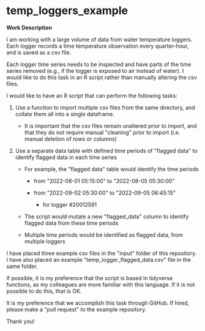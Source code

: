 # temp_loggers_example

**Work Description**

I am working with a large volume of data from water temperature loggers. Each logger records a time temperature observation every quarter-hour, and is saved as a csv file.

Each logger time series needs to be inspected and have parts of the time series removed (e.g., if the logger is exposed to air instead of water). I would like to do this task in an R script rather than manually altering the csv files.

I would like to have an R script that can perform the following tasks:

1.  Use a function to import multiple csv files from the same directory, and collate them all into a single dataframe.

    -   It is important that the csv files remain unaltered prior to import, and that they do not require manual "cleaning" prior to import (i.e. manual deletion of rows or columns)

2.  Use a separate data table with defined time periods of "flagged data" to identify flagged data in each time series

    -   For example, the "flagged data" table would identify the time periods

        -   from "2022-08-01 05:15:00" to "2022-08-05 05:30:00"

        -   from "2022-09-02 05:30:00" to "2022-09-05 06:45:15"

            -   for logger #20012591

    -    The script would mutate a new "flagged_data" column to identify flagged data from these time periods

    -   Multiple time periods would be identified as flagged data, from multiple loggers

I have placed three example csv files in the "input" folder of this repository. I have also placed an example "temp_logger_flagged_data.csv" file in the same folder.

If possible, it is my preference that the script is based in tidyverse functions, as my colleagues are more familiar with this language. If it is not possible to do this, that is OK.

It is my preference that we accomplish this task through GitHub. If hired, please make a "pull request" to the example repository.

Thank you!

